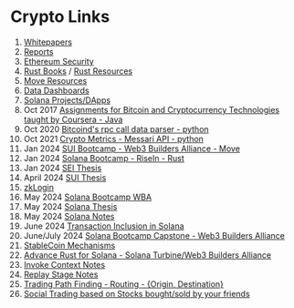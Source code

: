 # Crypto Links
1. [Whitepapers](https://github.com/dattgoswami/whitepapers_crypto)
2. [Reports](https://github.com/dattgoswami/crypto_reports)
3. [Ethereum Security](https://github.com/dattgoswami/ethereum_security)
4. [Rust Books](https://github.com/dattgoswami/rust_books) / [Rust Resources](https://medium.com/@dattgoswami/how-to-rust-c1bd21e1a4bd)
5. [Move Resources](https://medium.com/@dattgoswami/mastering-move-your-gateway-to-the-sui-blockchain-1082a21467a8)
6. [Data Dashboards](https://medium.com/@dattgoswami/data-portals-platforms-dashboards-to-keep-track-of-what-is-happening-in-the-crypto-space-and-get-631160ab5bb4)
7. [Solana Projects/DApps](https://medium.com/@dattgoswami/new-dapps-products-to-try-on-solana-as-the-defi-summer-of-solana-is-approaching-eth-defi-summer-b9279092ea4f)
8. Oct 2017 [Assignments for Bitcoin and Cryptocurrency Technologies taught by Coursera - Java](https://github.com/dattgoswami/Coursera_Bitcoin_and_Cryptocurrency_Technologies)
9. Oct 2020 [Bitcoind's rpc call data parser - python](https://github.com/dattgoswami/BitChainAnalyzer)
10. Oct 2021 [Crypto Metrics - Messari API - python](https://github.com/dattgoswami/CryptoMetrics)
11. Jan 2024 [SUI Bootcamp - Web3 Builders Alliance - Move](https://github.com/dattgoswami/DattGoswami.Q1.Sui.PreR)
12. Jan 2024 [Solana Bootcamp - RiseIn - Rust](https://github.com/dattgoswami/risein-solana-bootcamp)
13. Jan 2024 [SEI Thesis](https://482ventures.substack.com/p/what-sei)
14. April 2024 [SUI Thesis](https://482ventures.substack.com/p/why-sui)
15. [zkLogin](https://x.com/dattgoswami/status/1750424338871038095)
16. May 2024 [Solana Bootcamp WBA](https://github.com/dattgoswami/wba-solana-q2-2024)
17. May 2024 [Solana Thesis](https://datt.substack.com/p/how-is-solana-front-running-ethereum)
18. May 2024 [Solana Notes](https://github.com/dattgoswami/solana-notes)
19. June 2024 [Transaction Inclusion in Solana](https://medium.com/@dattgoswami/understanding-transaction-inclusion-in-solana-from-wallets-to-validators-9e412ae792b3)
20. June/July 2024 [Solana Bootcamp Capstone - Web3 Builders Alliance](https://github.com/Web3-Builders-Alliance/Datt_Sol_2Q24)
21. [StableCoin Mechanisms](https://medium.com/@dattgoswami/how-are-stablecoin-mechanisms-evolving-4062a44b497e)
22. [Advance Rust for Solana - Solana Turbine/Web3 Builders Alliance](https://github.com/dattgoswami/advance-rust-solana-turbine)
23. [Invoke Context Notes](https://github.com/dattgoswami/solana-notes/blob/main/invoke_context.md)
24. [Replay Stage Notes](https://github.com/dattgoswami/solana-notes/blob/main/replay_stage.md)
25. [Trading Path Finding - Routing - {Origin, Destination}](https://github.com/dattgoswami/flight-path-service)
26. [Social Trading based on Stocks bought/sold by your friends](https://github.com/dattgoswami/FriendFolio)
